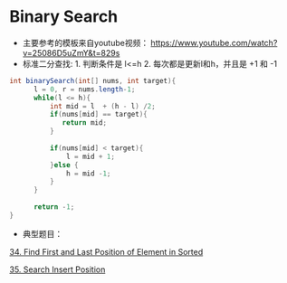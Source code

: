 # Binary Search

* 主要参考的模板来自youtube视频： https://www.youtube.com/watch?v=25086D5uZmY&t=829s
* 标准二分查找: 1. 判断条件是 l<=h   2. 每次都是更新l和h，并且是 +1 和 -1

```java
int binarySearch(int[] nums, int target){
      l = 0, r = nums.length-1;
      while(l <= h){
          int mid = l  + (h - l) /2;
          if(nums[mid] == target){
             return mid;
          }
          
          if(nums[mid] < target){
              l = mid + 1;
          }else {
              h = mid -1;
          }
      }
      
      return -1;
}


```
* 典型题目： 

[34. Find First and Last Position of Element in Sorted ](https://leetcode.com/problems/find-first-and-last-position-of-element-in-sorted-array/)

[35. Search Insert Position](https://leetcode.com/problems/search-insert-position/)


